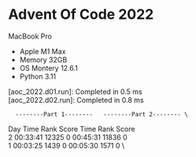 # Advent Of Code 2022

MacBook Pro 
- Apple M1 Max
- Memory 32GB 
- OS Montery 12.6.1
- Python 3.11


[aoc_2022.d01.run]: Completed in 0.5 ms \
[aoc_2022.d02.run]: Completed in 0.8 ms

      --------Part 1--------   --------Part 2-------- \
Day       Time   Rank  Score       Time   Rank  Score \
  2   00:33:41  12325      0   00:45:31  11836      0 \
  1   00:03:25   1439      0   00:05:30   1571      0 \
